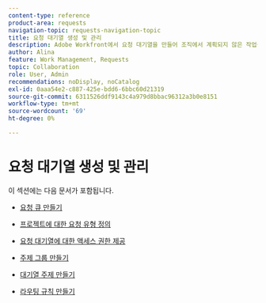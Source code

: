 ```yaml
---
content-type: reference
product-area: requests
navigation-topic: requests-navigation-topic
title: 요청 대기열 생성 및 관리
description: Adobe Workfront에서 요청 대기열을 만들어 조직에서 계획되지 않은 작업을 캡처할 수 있습니다. 다음 문서에서는 프로젝트가 요청 대기열로 작동하도록 구성하는 방법을 설명합니다.
author: Alina
feature: Work Management, Requests
topic: Collaboration
role: User, Admin
recommendations: noDisplay, noCatalog
exl-id: 0aaa54e2-c887-425e-bdd6-6bbc60d21319
source-git-commit: 6311526ddf9143c4a979d8bbac96312a3b0e8151
workflow-type: tm+mt
source-wordcount: '69'
ht-degree: 0%

---
```


# 요청 대기열 생성 및 관리

이 섹션에는 다음 문서가 포함됩니다.

* [요청 큐 만들기](../../../manage-work/requests/create-and-manage-request-queues/create-request-queue.md)
* [프로젝트에 대한 요청 유형 정의](../../../manage-work/requests/create-and-manage-request-queues/define-request-types-for-project.md)
* [요청 대기열에 대한 액세스 권한 제공](../../../manage-work/requests/create-and-manage-request-queues/provide-access-to-request-queues.md)
* [주제 그룹 만들기](../../../manage-work/requests/create-and-manage-request-queues/create-topic-groups.md)
* [대기열 주제 만들기](../../../manage-work/requests/create-and-manage-request-queues/create-queue-topics.md)
* [라우팅 규칙 만들기](../../../manage-work/requests/create-and-manage-request-queues/create-routing-rules.md)

  <!--
  <li><a href="../../../manage-work/requests/create-and-manage-request-queues/queue-details-tab-overview.md" class="MCXref xref" xrefformat="{para}">Overview of the Queue Details tab in a project</a> </li>
  -->
